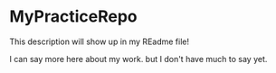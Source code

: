# MyPracticeRepo
This description will show up in my REadme file!

I can say more here about my work.
but I don't have much to say yet.
